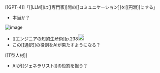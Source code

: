 

[[GPT-4]]「[[LLM]]は[[専門家]]間の[[コミュニケーション]]を[[円滑]]にする」
- 本当か？

![image](https://gyazo.com/89148d890ebd77f6d4f2c8c7c94c7ec5/thumb/1000)
- [[エンジニアの知的生産術]]p.238<img src='https://scrapbox.io/api/pages/nishio/nishio/icon' alt='nishio.icon' height="19.5"/>
- この[[通訳]]の役割をAIが果たすようになる？

[[T型人材]]
- AIが[[ジェネラリスト]]の役割を担う？